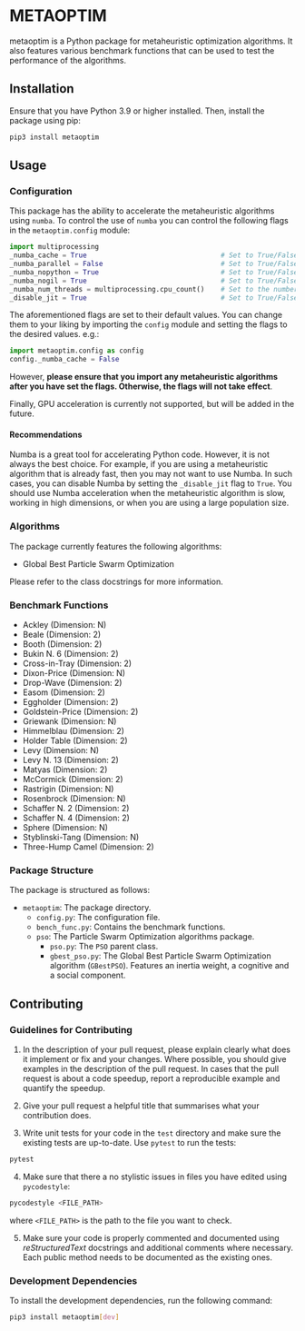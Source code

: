 # METAOPTIM

metaoptim is a Python package for metaheuristic optimization algorithms. It also features various benchmark functions that can be used to test the performance of the algorithms.

## Installation
Ensure that you have Python 3.9 or higher installed. Then, install the package using pip:

```bash
pip3 install metaoptim
```

## Usage

### Configuration

This package has the ability to accelerate the metaheuristic algorithms using `numba`. To control the use of `numba` you can control the following flags in the `metaoptim.config` module:

```python
import multiprocessing
_numba_cache = True                                 # Set to True/False to enable/disable Numba cache
_numba_parallel = False                             # Set to True/False to enable/disable Numba parallel
_numba_nopython = True                              # Set to True/False to enable/disable Numba nopython
_numba_nogil = True                                 # Set to True/False to enable/disable Numba nogil
_numba_num_threads = multiprocessing.cpu_count()    # Set to the number of threads to use for Numba
_disable_jit = True                                 # Set to True/False to enable/disable Numba JIT
```

The aforementioned flags are set to their default values. You can change them to your liking by importing the `config` module and setting the flags to the desired values.
e.g.:

```python
import metaoptim.config as config
config._numba_cache = False
```

However, **please ensure that you import any metaheuristic algorithms after you have set the flags. Otherwise, the flags will not take effect**.

Finally, GPU acceleration is currently not supported, but will be added in the future.

#### Recommendations

Numba is a great tool for accelerating Python code. However, it is not always the best choice. For example, if you are using a metaheuristic algorithm that is already fast, then you may not want to use Numba. In such cases, you can disable Numba by setting the `_disable_jit` flag to `True`.
You should use Numba acceleration when the metaheuristic algorithm is slow, working in high dimensions, or when you are using a large population size.

### Algorithms

The package currently features the following algorithms:

- Global Best Particle Swarm Optimization

Please refer to the class docstrings for more information.

### Benchmark Functions

- Ackley (Dimension: N)
- Beale (Dimension: 2)
- Booth (Dimension: 2)
- Bukin N. 6 (Dimension: 2)
- Cross-in-Tray (Dimension: 2)
- Dixon-Price (Dimension: N)
- Drop-Wave (Dimension: 2)
- Easom (Dimension: 2)
- Eggholder (Dimension: 2)
- Goldstein-Price (Dimension: 2)
- Griewank (Dimension: N)
- Himmelblau (Dimension: 2)
- Holder Table (Dimension: 2)
- Levy (Dimension: N)
- Levy N. 13 (Dimension: 2)
- Matyas (Dimension: 2)
- McCormick (Dimension: 2)
- Rastrigin (Dimension: N)
- Rosenbrock (Dimension: N)
- Schaffer N. 2 (Dimension: 2)
- Schaffer N. 4 (Dimension: 2)
- Sphere (Dimension: N)
- Styblinski-Tang (Dimension: N)
- Three-Hump Camel (Dimension: 2)

### Package Structure

The package is structured as follows:

- `metaoptim`: The package directory.
    - `config.py`: The configuration file.
    - `bench_func.py`: Contains the benchmark functions.
    - `pso`: The Particle Swarm Optimization algorithms package.
      - `pso.py`: The `PSO` parent class.
      - `gbest_pso.py`: The Global Best Particle Swarm Optimization algorithm (`GBestPSO`). Features an inertia weight, a cognitive and a social component.

## Contributing

### Guidelines for Contributing

1. In the description of your pull request, please explain clearly what does it implement or fix and your changes. Where possible, you should give examples in the description of the pull request. In cases that the pull request is about a code speedup, report a reproducible example and quantify the speedup.

2. Give your pull request a helpful title that summarises what your contribution does.

3. Write unit tests for your code in the `test` directory and make sure the existing tests are up-to-date. Use `pytest` to run the tests:

```bash
pytest
```

4. Make sure that there a no stylistic issues in files you have edited using `pycodestyle`:

```bash
pycodestyle <FILE_PATH>
```

where `<FILE_PATH>` is the path to the file you want to check.

5. Make sure your code is properly commented and documented using *reStructuredText* docstrings and additional comments where necessary. Each public method needs to be documented as the existing ones.

### Development Dependencies

To install the development dependencies, run the following command:

```bash
pip3 install metaoptim[dev]
```